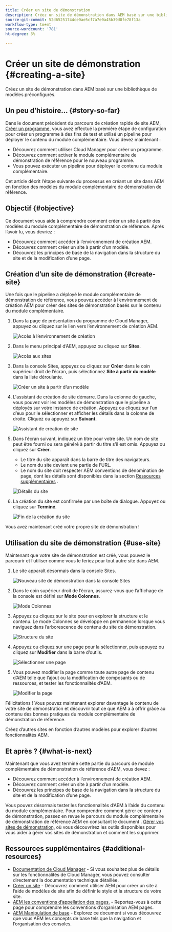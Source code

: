 ```yaml
---
title: Créer un site de démonstration
description: Créez un site de démonstration dans AEM basé sur une bibliothèque de modèles préconfigurés.
source-git-commit: 52d65251744ce0ae5cf7a7e0a45b39d8fe78f13a
workflow-type: tm+mt
source-wordcount: '781'
ht-degree: 3%

---
```



# Créer un site de démonstration {#creating-a-site}

Créez un site de démonstration dans AEM basé sur une bibliothèque de modèles préconfigurés.

## Un peu d’histoire...  {#story-so-far}

Dans le document précédent du parcours de création rapide de site AEM, [Créer un programme,](create-program.md) vous avez effectué la première étape de configuration pour créer un programme à des fins de test et utilisé un pipeline pour déployer le contenu du module complémentaire. Vous devez maintenant :

* Découvrez comment utiliser Cloud Manager pour créer un programme.
* Découvrez comment activer le module complémentaire de démonstration de référence pour le nouveau programme.
* Vous pouvez exécuter un pipeline pour déployer le contenu du module complémentaire.

Cet article décrit l’étape suivante du processus en créant un site dans AEM en fonction des modèles du module complémentaire de démonstration de référence.

## Objectif {#objective}

Ce document vous aide à comprendre comment créer un site à partir des modèles du module complémentaire de démonstration de référence. Après l’avoir lu, vous devriez :

* Découvrez comment accéder à l’environnement de création AEM.
* Découvrez comment créer un site à partir d’un modèle.
* Découvrez les principes de base de la navigation dans la structure du site et de la modification d’une page.

## Création d’un site de démonstration {#create-site}

Une fois que le pipeline a déployé le module complémentaire de démonstration de référence, vous pouvez accéder à l’environnement de création AEM pour créer des sites de démonstration basés sur le contenu du module complémentaire.

1. Dans la page de présentation du programme de Cloud Manager, appuyez ou cliquez sur le lien vers l’environnement de création AEM.

   ![Accès à l’environnement de création](assets/access-author.png)

1. Dans le menu principal d’AEM, appuyez ou cliquez sur **Sites**.

   ![Accès aux sites](assets/access-sites.png)

1. Dans la console Sites, appuyez ou cliquez sur **Créer** dans le coin supérieur droit de l’écran, puis sélectionnez **Site à partir du modèle** dans la liste déroulante.

   ![Créer un site à partir d’un modèle](assets/create-site-from-template.png)

1. L&#39;assistant de création de site démarre. Dans la colonne de gauche, vous pouvez voir les modèles de démonstration que le pipeline a déployés sur votre instance de création. Appuyez ou cliquez sur l’un d’eux pour le sélectionner et afficher les détails dans la colonne de droite. Cliquez ou appuyez sur **Suivant**.

   ![Assistant de création de site](assets/site-creation-wizard.png)

1. Dans l’écran suivant, indiquez un titre pour votre site. Un nom de site peut être fourni ou sera généré à partir du titre s’il est omis. Appuyez ou cliquez sur **Créer**.

   * Le titre du site apparaît dans la barre de titre des navigateurs.
   * Le nom du site devient une partie de l’URL.
   * Le nom du site doit respecter AEM conventions de dénomination de page, dont les détails sont disponibles dans la section [Ressources supplémentaires](#additional-resources) .

   ![Détails du site](assets/site-details.png)

1. La création du site est confirmée par une boîte de dialogue. Appuyez ou cliquez sur **Terminé**.

   ![Fin de la création du site](assets/site-creation-complete.png)

Vous avez maintenant créé votre propre site de démonstration !

## Utilisation du site de démonstration {#use-site}

Maintenant que votre site de démonstration est créé, vous pouvez le parcourir et l’utiliser comme vous le feriez pour tout autre site dans AEM.

1. Le site apparaît désormais dans la console Sites.

   ![Nouveau site de démonstration dans la console Sites](assets/new-demo-site.png)

1. Dans le coin supérieur droit de l’écran, assurez-vous que l’affichage de la console est défini sur **Mode Colonnes**.

   ![Mode Colonnes](assets/column-view.png)

1. Appuyez ou cliquez sur le site pour en explorer la structure et le contenu. Le mode Colonnes se développe en permanence lorsque vous naviguez dans l’arborescence de contenu du site de démonstration.

   ![Structure du site](assets/site-structure.png)

1. Appuyez ou cliquez sur une page pour la sélectionner, puis appuyez ou cliquez sur **Modifier** dans la barre d’outils.

   ![Sélectionner une page](assets/select-page.png)

1. Vous pouvez modifier la page comme toute autre page de contenu d’AEM telle que l’ajout ou la modification de composants ou de ressources, et tester les fonctionnalités d’AEM.

   ![Modifier la page](assets/edit-page.png)

Félicitations ! Vous pouvez maintenant explorer davantage le contenu de votre site de démonstration et découvrir tout ce que AEM a à offrir grâce au contenu des bonnes pratiques du module complémentaire de démonstration de référence.

Créez d’autres sites en fonction d’autres modèles pour explorer d’autres fonctionnalités AEM.

## Et après ? {#what-is-next}

Maintenant que vous avez terminé cette partie du parcours de module complémentaire de démonstration de référence d’AEM, vous devez :

* Découvrez comment accéder à l’environnement de création AEM.
* Découvrez comment créer un site à partir d’un modèle.
* Découvrez les principes de base de la navigation dans la structure du site et de la modification d’une page.

Vous pouvez désormais tester les fonctionnalités d’AEM à l’aide du contenu du module complémentaire. Pour comprendre comment gérer ce contenu de démonstration, passez en revue le parcours du module complémentaire de démonstration de référence AEM en consultant le document . [Gérer vos sites de démonstration,](manage.md) où vous découvrirez les outils disponibles pour vous aider à gérer vos sites de démonstration et comment les supprimer.

## Ressources supplémentaires {#additional-resources}

* [Documentation de Cloud Manager](https://experienceleague.adobe.com/docs/experience-manager-cloud-service/onboarding/onboarding-concepts/cloud-manager-introduction.html) - Si vous souhaitez plus de détails sur les fonctionnalités de Cloud Manager, vous pouvez consulter directement la documentation technique détaillée.
* [Créer un site](/help/sites-cloud/administering/site-creation/create-site.md) - Découvrez comment utiliser AEM pour créer un site à l’aide de modèles de site afin de définir le style et la structure de votre site.
* [AEM les conventions d’appellation des pages.](/help/sites-cloud/authoring/fundamentals/organizing-pages.md#page-name-restrictions-and-best-practices) - Reportez-vous à cette page pour comprendre les conventions d’organisation AEM pages.
* [AEM Manipulation de base](/help/sites-cloud/authoring/getting-started/basic-handling.md) - Explorez ce document si vous découvrez que vous AEM les concepts de base tels que la navigation et l’organisation des consoles.